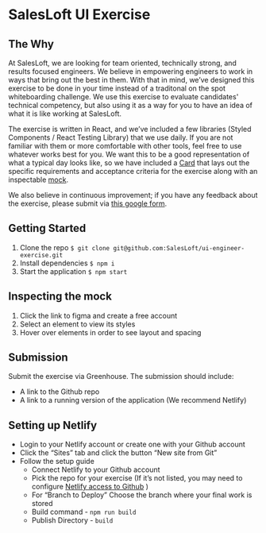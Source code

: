 # SalesLoft UI Exercise

## The Why

At SalesLoft, we are looking for team oriented, technically strong, and results focused engineers. We believe in empowering engineers to work in ways that bring out the best in them. With that in mind, we’ve designed this exercise to be done in your time instead of a traditonal on the spot whiteboarding challenge. We use this exercise to evaluate candidates' technical competency, but also using it as a way for you to have an idea of what it is like working at SalesLoft.

The exercise is written in React, and we’ve included a few libraries (Styled Components / React Testing Library) that we use daily. If you are not familiar with them or more comfortable with other tools, feel free to use whatever works best for you. We want this to be a good representation of what a typical day looks like, so we have included a [Card](https://github.com/SalesLoft/ui-engineer-exercise/blob/master/CARD.md) that lays out the specific requirements and acceptance criteria for the exercise along with an inspectable [mock](https://www.figma.com/file/rAGW6VoGxdYKaEgQdGZ9jY/UI-Engineering-Exercise?node-id=0%3A1).

We also believe in continuous improvement; if you have any feedback about the exercise, please submit via [this google form](https://docs.google.com/forms/d/e/1FAIpQLSegccTpT9f0xZu13ZNyABGu8alL_YzSXhPNSGR1JtZPfuCECg/viewform).

## Getting Started

1. Clone the repo
   `$ git clone git@github.com:SalesLoft/ui-engineer-exercise.git`
2. Install dependencies
   `$ npm i`
3. Start the application
   `$ npm start`
   
## Inspecting the mock

1. Click the link to figma and create a free account
2. Select an element to view its styles
3. Hover over elements in order to see layout and spacing

## Submission

Submit the exercise via Greenhouse. The submission should include:

- A link to the Github repo
- A link to a running version of the application (We recommend Netlify)

## Setting up Netlify

- Login to your Netlify account or create one with your Github account
- Click the “Sites” tab and click the button “New site from Git”
- Follow the setup guide
  - Connect Netlify to your Github account
  - Pick the repo for your exercise (If it’s not listed, you may need to configure [Netlify access to Github](https://github.com/apps/netlify/installations/new) )
  - For “Branch to Deploy” Choose the branch where your final work is stored
  - Build command - `npm run build`
  - Publish Directory - `build`
